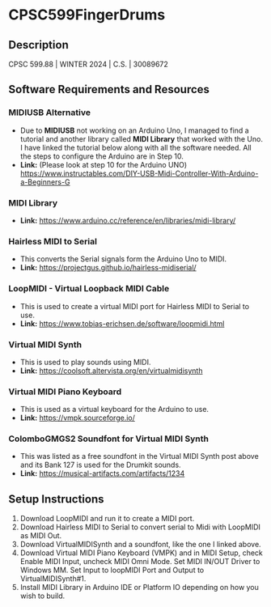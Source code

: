 # CPSC599FingerDrums

## Description
CPSC 599.88 | WINTER 2024 | C.S. | 30089672

## Software Requirements and Resources

### MIDIUSB Alternative
- Due to **MIDIUSB** not working on an Arduino Uno, I managed to find a tutorial and another library called **MIDI Library** that worked with the Uno. I have linked the tutorial below along with all the software needed. All the steps to configure the Arduino are in Step 10. 
- **Link:** (Please look at step 10 for the Arduino UNO) https://www.instructables.com/DIY-USB-Midi-Controller-With-Arduino-a-Beginners-G

### MIDI Library
- **Link:** https://www.arduino.cc/reference/en/libraries/midi-library/

### Hairless MIDI to Serial
- This converts the Serial signals form the Arduino Uno to MIDI.
- **Link:** https://projectgus.github.io/hairless-midiserial/

### LoopMIDI - Virtual Loopback MIDI Cable
- This is used to create a virtual MIDI port for Hairless MIDI to Serial to use.
- **Link:** https://www.tobias-erichsen.de/software/loopmidi.html

### Virtual MIDI Synth
- This is used to play sounds using MIDI.
- **Link:** https://coolsoft.altervista.org/en/virtualmidisynth

### Virtual MIDI Piano Keyboard
- This is used as a virtual keyboard for the Arduino to use.
- **Link:** https://vmpk.sourceforge.io/

### ColomboGMGS2 Soundfont for Virtual MIDI Synth
- This was listed as a free soundfont in the Virtual MIDI Synth post above and its Bank 127 is used for the Drumkit sounds.
- **Link:** https://musical-artifacts.com/artifacts/1234


## Setup Instructions
1. Download LoopMIDI and run it to create a MIDI port.
2. Download Hairless MIDI to Serial to convert serial to Midi with LoopMIDI as MIDI Out.
3. Download VirtualMIDISynth and a soundfont, like the one I linked above.
4. Download Virtual MIDI Piano Keyboard (VMPK) and in MIDI Setup, check Enable MIDI Input, uncheck MIDI Omni Mode. Set MIDI IN/OUT Driver to Windows MM. Set Input to loopMIDI Port and Output to VirtualMIDISynth#1.
5. Install MIDI Library in Arduino IDE or Platform IO depending on how you wish to build.
